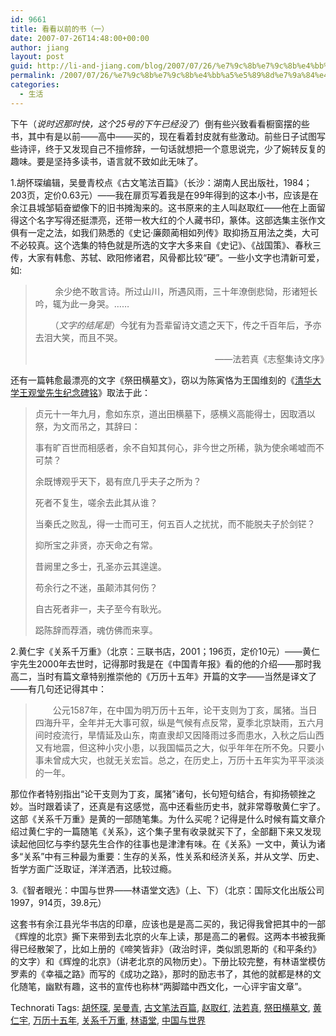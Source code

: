```yaml
---
id: 9661
title: 看看以前的书（一）
date: 2007-07-26T14:48:00+00:00
author: jiang
layout: post
guid: http://li-and-jiang.com/blog/2007/07/26/%e7%9c%8b%e7%9c%8b%e4%bb%a5%e5%89%8d%e7%9a%84%e4%b9%a6%ef%bc%88%e4%b8%80%ef%bc%89/
permalink: /2007/07/26/%e7%9c%8b%e7%9c%8b%e4%bb%a5%e5%89%8d%e7%9a%84%e4%b9%a6%ef%bc%88%e4%b8%80%ef%bc%89/
categories:
  - 生活
---
```

下午（_说时迟那时快，这个25号的下午已经没了_）倒有些兴致看看橱窗摆的些书，其中有是以前——高中——买的，现在看着封皮就有些激动。前些日子试图写些诗评，终于又发现自己不擅修辞，一句话就想把一个意思说完，少了婉转反复的趣味。要是坚持多读书，语言就不致如此无味了。 

1.胡怀琛编辑，吴曼青校点《古文笔法百篇》（长沙：湖南人民出版社，1984；203页，定价0.63元）——我在扉页写着我是在99年得到的这本小书，应该是在余江县城邹韬奋塑像下的旧书摊淘来的。这书原来的主人叫赵取红——他在上面留得这个名字写得还挺漂亮，还带一枚大红的个人藏书印，篆体。这部选集主张作文俱有一定之法，如我们熟悉的《史记·廉颇蔺相如列传》取抑扬互用法之类，大可不必较真。这个选集的特色就是所选的文字大多来自《史记》、《战国策》、春秋三传，大家有韩愈、苏轼、欧阳修诸君，风骨都比较“硬”。一些小文字也清新可爱，如:
  


>         余少绝不敢言诗。所过山川，所遇风雨，三十年潦倒悲恸，形诸短长吟，辄为此一身哭。…… 
> 
>       （_文字的结尾是_）今犹有为吾辈留诗文遗之天下，传之千百年后，予亦去泪大笑，而且不哭。 
> 
>                                                                          ——法若真《志壑集诗文序》

还有一篇韩愈最漂亮的文字《祭田横墓文》，窃以为陈寅恪为王国维刻的《[清华大学王观堂先生纪念碑铭](http://panshanghu.spaces.live.com/blog/cns!48FF0CB3CA580A89!365.entry)》取法于此：
  


> 贞元十一年九月，愈如东京，道出田横墓下，感横义高能得士，因取酒以祭，为文而吊之，其辞曰： 
> 
> 事有旷百世而相感者，余不自知其何心，非今世之所稀，孰为使余唏嘘而不可禁？ 
> 
> 余既博观乎天下，曷有庶几乎夫子之所为？ 
> 
> 死者不复生，嗟余去此其从谁？ 
> 
> 当秦氏之败乱，得一士而可王，何五百人之扰扰，而不能脱夫子於剑铓？ 
> 
> 抑所宝之非贤，亦天命之有常。 
> 
> 昔阙里之多士，孔圣亦云其遑遑。 
> 
> 苟余行之不迷，虽颠沛其何伤？ 
> 
> 自古死者非一，夫子至今有耿光。 
> 
> 跽陈辞而荐酒，魂仿佛而来享。  

2.黄仁宇《关系千万重》（北京：三联书店，2001；196页，定价10元）——黄仁宇先生2000年去世时，记得那时我是在《中国青年报》看的他的介绍——那时我高二，当时有篇文章特别推崇他的《万历十五年》开篇的文字——当然是译文了——有几句还记得其中：
  


> 　　公元1587年，在中国为明万历十五年，论干支则为丁亥，属猪。当日四海升平，全年并无大事可叙，纵是气候有点反常，夏季北京缺雨，五六月间时疫流行，旱情延及山东，南直隶却又因降雨过多而患水，入秋之后山西又有地震，但这种小灾小患，以我国幅员之大，似乎年年在所不免。只要小事未曾成大灾，也就无关宏旨。总之，在历史上，万历十五年实为平平淡淡的一年。

那位作者特别指出“论干支则为丁亥，属猪”诸句，长句短句结合，有抑扬顿挫之妙。当时跟着读了，还真是有这感觉，高中还看些历史书，就非常尊敬黄仁宇了。这部《关系千万重》是黄的一部随笔集。为什么买呢？记得是什么时候有篇文章介绍过黄仁宇的一篇随笔《关系》，这个集子里有收录就买下了，全部翻下来又发现读起他回忆与李约瑟先生合作的往事也是津津有味。在《关系》一文中，黄认为诸多“关系”中有三种最为重要：生存的关系，性关系和经济关系，并从文学、历史、哲学方面广泛取证，洋洋洒洒，比较过瘾。  

3.《智者眼光：中国与世界——林语堂文选》（上、下）（北京：国际文化出版公司1997，914页，39.8元） 

这套书有余江县光华书店的印章，应该也是是高二买的，我记得我曾把其中的一部《辉煌的北京》撕下来带到去北京的火车上读，那是高二的暑假。这两本书被我撕得已经散架了，比如上册的《啼笑皆非》（政治时评，类似凯恩斯的《和平条约》的文字）和《辉煌的北京》（讲老北京的风物历史）。下册比较完整，有林语堂模仿罗素的《幸福之路》而写的《成功之路》，那时的励志书了，其他的就都是林的文化随笔，幽默有趣，这书的宣传也称林“两脚踏中西文化，一心评宇宙文章”。 

<div style="padding-right:0px;display:inline;padding-left:0px;float:none;padding-bottom:0px;margin:0px;padding-top:0px">
  Technorati Tags: <a href="http://technorati.com/tags/%e8%83%a1%e6%80%80%e7%90%9b" rel="tag">胡怀琛</a>, <a href="http://technorati.com/tags/%e5%90%b4%e6%9b%bc%e9%9d%92" rel="tag">吴曼青</a>, <a href="http://technorati.com/tags/%e5%8f%a4%e6%96%87%e7%ac%94%e6%b3%95%e7%99%be%e7%af%87" rel="tag">古文笔法百篇</a>, <a href="http://technorati.com/tags/%e8%b5%b5%e5%8f%96%e7%ba%a2" rel="tag">赵取红</a>, <a href="http://technorati.com/tags/%e6%b3%95%e8%8b%a5%e7%9c%9f" rel="tag">法若真</a>, <a href="http://technorati.com/tags/%e7%a5%ad%e7%94%b0%e6%a8%aa%e5%a2%93%e6%96%87" rel="tag">祭田横墓文</a>, <a href="http://technorati.com/tags/%e9%bb%84%e4%bb%81%e5%ae%87" rel="tag">黄仁宇</a>, <a href="http://technorati.com/tags/%e4%b8%87%e5%8e%86%e5%8d%81%e4%ba%94%e5%b9%b4" rel="tag">万历十五年</a>, <a href="http://technorati.com/tags/%e5%85%b3%e7%b3%bb%e5%8d%83%e4%b8%87%e9%87%8d" rel="tag">关系千万重</a>, <a href="http://technorati.com/tags/%e6%9e%97%e8%af%ad%e5%a0%82" rel="tag">林语堂</a>, <a href="http://technorati.com/tags/%e4%b8%ad%e5%9b%bd%e4%b8%8e%e4%b8%96%e7%95%8c" rel="tag">中国与世界</a>
</div>